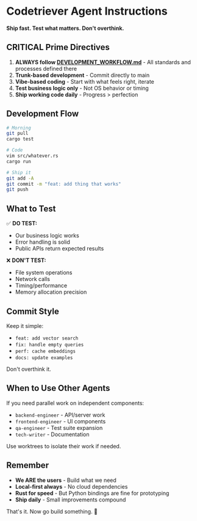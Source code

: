 # Codetriever Agent Instructions

**Ship fast. Test what matters. Don't overthink.**

## **CRITICAL** Prime Directives

1. **ALWAYS follow [DEVELOPMENT_WORKFLOW.md](./DEVELOPMENT_WORKFLOW.md)** - All standards and processes defined there
2. **Trunk-based development** - Commit directly to main
3. **Vibe-based coding** - Start with what feels right, iterate
4. **Test business logic only** - Not OS behavior or timing
5. **Ship working code daily** - Progress > perfection

## Development Flow

```bash
# Morning
git pull
cargo test

# Code
vim src/whatever.rs
cargo run

# Ship it
git add -A
git commit -m "feat: add thing that works"
git push
```

## What to Test

✅ **DO TEST:**
- Our business logic works
- Error handling is solid  
- Public APIs return expected results

❌ **DON'T TEST:**
- File system operations
- Network calls
- Timing/performance
- Memory allocation precision

## Commit Style

Keep it simple:
- `feat: add vector search`
- `fix: handle empty queries`
- `perf: cache embeddings`
- `docs: update examples`

Don't overthink it.

## When to Use Other Agents

If you need parallel work on independent components:
- `backend-engineer` - API/server work
- `frontend-engineer` - UI components  
- `qa-engineer` - Test suite expansion
- `tech-writer` - Documentation

Use worktrees to isolate their work if needed.

## Remember

- **We ARE the users** - Build what we need
- **Local-first always** - No cloud dependencies
- **Rust for speed** - But Python bindings are fine for prototyping
- **Ship daily** - Small improvements compound

That's it. Now go build something. 🚀